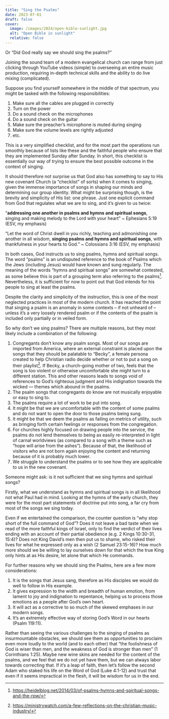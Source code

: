 ```yaml
---
title: "Sing the Psalms"
date: 2023-07-01
draft: false
cover:
  image: /images/2024/open-bible-sunlight.jpg
  alt: "Open Bible in sunlight"
  relative: false
---
```


Or “Did God really say we should sing the psalms?”

Joining the sound team of a modern evangelical church can range from just clicking through YouTube videos (simple) to overseeing an entire music production, requiring in-depth technical skills and the ability to do live mixing (complicated). 

Suppose you find yourself somewhere in the middle of that spectrum, you might be tasked with the following responsibilities: 

1. Make sure all the cables are plugged in correctly
2. Turn on the power
3. Do a sound check on the microphones
4. Do a sound check on the guitar
5. Make sure the preacher’s microphone is muted during singing
6. Make sure the volume levels are rightly adjusted
7. etc. 

This is a very simplified checklist, and for the most part the operations run smoothly because of lists like these and the faithful people who ensure that they are implemented Sunday after Sunday.
In short, this checklist is essentially our way of trying to ensure the best possible outcome in the context of singing.

It should therefore not surprise us that God also has something to say to His new covenant Church (a “checklist” of sorts) when it comes to singing, given the immense importance of songs in shaping our minds and determining our group identity.
What might be surprising though, is the brevity and simplicity of His list: one phrase.
Just one explicit command from God that regulates what we are to sing, and it’s given to us twice:

“**addressing one another in psalms and hymns and spiritual songs**, singing and making melody to the Lord with your heart” ~ Ephesians 5:19 (ESV, my emphasis)

“Let the word of Christ dwell in you richly, teaching and admonishing one another in all wisdom, **singing psalms and hymns and spiritual songs**, with thankfulness in your hearts to God.” ~ Colossians 3:16 (ESV, my emphasis)

In both cases, God instructs us to sing psalms, hymns and spiritual songs.
The word “psalms” is an undisputed reference to the book of Psalms which the Jews (including Jesus) would have known and sung regularly.
The meaning of the words “hymns and spiritual songs” are somewhat contested, as some believe this is part of a grouping term also referring to the psalms[^1].
Nevertheless, it is sufficient for now to point out that God intends for his people to sing at least the psalms.

Despite the clarity and simplicity of the instruction, this is one of the most neglected practices in most of the modern church.
It has reached the point that singing a psalm is an anomaly in some contexts – if not unheard of – unless it’s a very loosely rendered psalm or if the contents of the psalm is included only partially or in veiled form. 

So why don’t we sing psalms?
There are multiple reasons, but they most likely include a combination of the following: 

1. Congregants don’t know any psalm songs.
   Most of our songs are imported from America, where an external constraint is placed upon the songs that they should be palatable to “Becky”, a female persona created to help Christian radio decide whether or not to put a song on their playlist[^2].
   If Becky, a church-going mother of two, feels that the song is too violent or otherwise uncomfortable she might turn to a different station.
   This and other reasons leads to songs void of references to God’s righteous judgment and His indignation towards the wicked — themes which abound in the psalms.
2. The psalm songs that congregants do know are not musically enjoyable or easy to sing to.
3. The psalms require a lot of work to be put into song.
4. It might be that we are uncomfortable with the content of some psalms and do not want to open the door to those psalms being sung.
5. It might be that we deem the psalms as failing on metrics of utility, such as bringing forth certain feelings or responses from the congregation. 
6. For churches highly focused on drawing people into the service, the psalms do not lend themselves to being as easily re-interpreted in light of carnal worldviews (as compared to a song with a theme such as “hope will arise from the ashes”).
   Because of that, the likelihood of visitors who are not born again enjoying the content and returning because of it is probably much lower.
7. We struggle to understand the psalms or to see how they are applicable to us in the new covenant.

Someone might ask: is it not sufficient that we sing hymns and spiritual songs? 

Firstly, what we understand as hymns and spiritual songs is in all likelihood not what Paul had in mind.
Looking at the hymns of the early church, they were for the most part statements of doctrine put into song, a far cry from most of the songs we sing today.

Even if we entertained the comparison, the counter question is “why stop short of the full command of God”?
Does it not leave a bad taste when we read of the more faithful kings of Israel, only to find the verdict of their lives ending with an account of their partial obedience (e.g. 2 Kings 10:30-31, 15:4)?
Does not King David’s men then put us to shame, who risked their lives for what he expressed only as a wish (2 Samuel 23:15-16)?
How much more should we be willing to lay ourselves down for that which the true King only hints at as His desire, let alone that which He commands. 

For further reasons why we should sing the Psalms, here are a few more considerations:

1. It is the songs that Jesus sang, therefore as His disciples we would do well to follow in His example.
2. It gives expression to the width and breadth of human emotion, from lament to joy and indignation to repentance, helping us to process those emotions as a people after God’s own heart.
3. It will act as a corrective to so much of the skewed emphases in our modern songs. 
4. It’s an extremely effective way of storing God’s Word in our hearts (Psalm 119:11). 

Rather than seeing the various challenges to the singing of psalms as insurmountable obstacles, we should see them as opportunities to proclaim even more loudly to the world (and to each other) that “the foolishness of God is wiser than men, and the weakness of God is stronger than men” (1 Corinthians 1:25).
Maybe new wine skins are needed for the content of the psalms, and we feel that we do not yet have them, but we can always labor towards correcting that.
If it’s a leap of faith, then let’s follow the second Adam who staked his life on the Word of God (Luke 4:1-12) and trust that even if it seems impractical in the flesh, it will be wisdom for us in the end.

[^1]: https://heidelblog.net/2014/03/of-psalms-hymns-and-spiritual-songs-and-the-rpw/
[^2]: https://ministrywatch.com/a-few-reflections-on-the-christian-music-industry/
